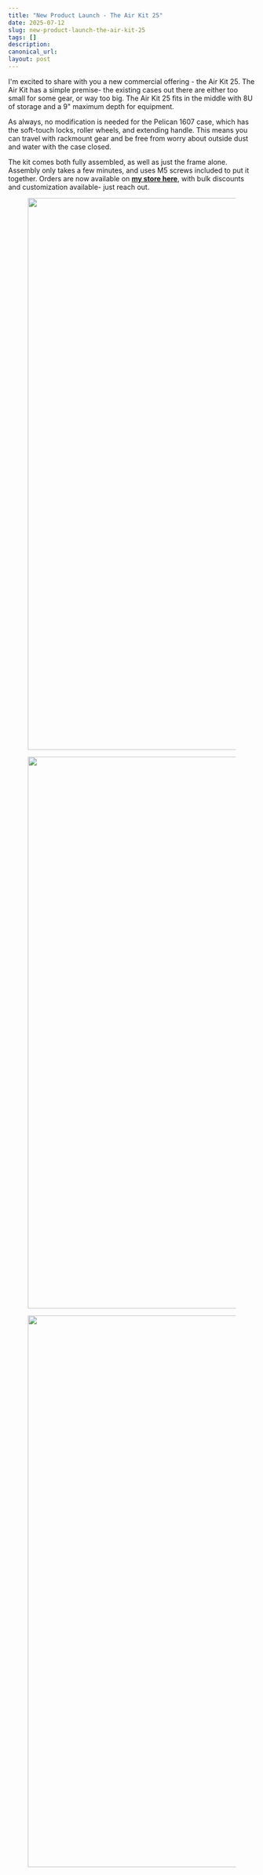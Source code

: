 ```yaml
---
title: "New Product Launch - The Air Kit 25"
date: 2025-07-12
slug: new-product-launch-the-air-kit-25
tags: []
description: 
canonical_url: 
layout: post
---
```

<p>I'm excited to share with you a new commercial offering - the Air Kit 25.  The Air Kit has a simple premise- the existing cases out there are either too small for some gear, or way too big.  The Air Kit 25 fits in the middle with 8U of storage and a 9" maximum depth for equipment.</p><p>As always, no modification is needed for the Pelican 1607 case, which has the soft-touch locks, roller wheels, and extending handle.  This means you can travel with rackmount gear and be free from worry about outside dust and water with the case closed.</p><p>The kit comes both fully assembled, as well as just the frame alone.  Assembly only takes a few minutes, and uses M5 screws included to put it together.  Orders are now available on <a href="https://www.etsy.com/listing/4334329456/rugged-8u-rackmount-travel-case-air-kit" rel="noreferrer"><strong>my store here</strong></a>, with bulk discounts and customization available- just reach out.</p><figure class="kg-card kg-image-card"><img src="/images/content/images/2025/07/DSC03812-2.jpeg" class="kg-image" alt="" loading="lazy" width="2000" height="1125" srcset="/images/content/images/2025/07/DSC03812-2.jpeg 600w, /images/content/images/2025/07/DSC03812-2.jpeg 1000w, /images/content/images/2025/07/DSC03812-2.jpeg 1600w, /images/content/images/2025/07/DSC03812-2.jpeg 2400w" sizes="(min-width: 720px) 720px"></figure><figure class="kg-card kg-image-card"><img src="/images/content/images/2025/07/DSC03809-1.jpeg" class="kg-image" alt="" loading="lazy" width="2000" height="1125" srcset="/images/content/images/2025/07/DSC03809-1.jpeg 600w, /images/content/images/2025/07/DSC03809-1.jpeg 1000w, /images/content/images/2025/07/DSC03809-1.jpeg 1600w, /images/content/images/2025/07/DSC03809-1.jpeg 2400w" sizes="(min-width: 720px) 720px"></figure><figure class="kg-card kg-image-card"><img src="/images/content/images/2025/07/DSC03810-1.jpeg" class="kg-image" alt="" loading="lazy" width="2000" height="1125" srcset="/images/content/images/2025/07/DSC03810-1.jpeg 600w, /images/content/images/2025/07/DSC03810-1.jpeg 1000w, /images/content/images/2025/07/DSC03810-1.jpeg 1600w, /images/content/images/2025/07/DSC03810-1.jpeg 2400w" sizes="(min-width: 720px) 720px"></figure>
